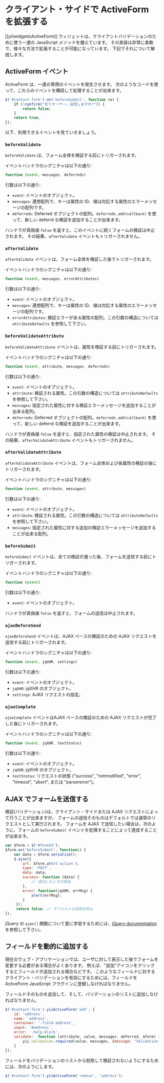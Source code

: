 クライアント・サイドで ActiveForm を拡張する
==========================================

[[yii\widgets\ActiveForm]] ウィジェットは、クライアントバリデーションのために使う一連の JavaScript メソッドを備えています。
その実装は非常に柔軟で、様々な方法で拡張することが可能になっています。
下記でそれについて解説します。

## ActiveForm イベント

ActiveForm は、一連の専用のイベントを発生させます。
次のようなコードを使って、これらのイベントを購読して処理することが出来ます。

```javascript
$('#contact-form').on('beforeSubmit', function (e) {
	if (!confirm("全てオーケー。送信しますか?")) {
		return false;
	}
	return true;
});
```

以下、利用できるイベントを見ていきましょう。

### `beforeValidate`

`beforeValidate` は、フォーム全体を検証する前にトリガーされます。

イベントハンドラのシグニチャは以下の通り:

```javascript
function (event, messages, deferreds)
```

引数は以下の通り:

- `event`: イベントのオブジェクト。
- `messages`: 連想配列で、キーは属性の ID、値は対応する属性のエラーメッセージの配列です。
- `deferreds`: Deferred オブジェクトの配列。`deferreds.add(callback)` を使って、新しい deferrd な検証を追加することが出来ます。

ハンドラが真偽値 `false` を返すと、このイベントに続くフォームの検証は中止されます。
その結果、`afterValidate` イベントもトリガーされません。

### `afterValidate`

`afterValidate` イベントは、フォーム全体を検証した後でトリガーされます。

イベントハンドラのシグニチャは以下の通り:

```javascript
function (event, messages, errorAttributes)
```

引数は以下の通り:

- `event`: イベントのオブジェクト。
- `messages`: 連想配列で、キーは属性の ID、値は対応する属性のエラーメッセージの配列です。
- `errorAttributes`: 検証エラーがある属性の配列。この引数の構造については `attributeDefaults` を参照して下さい。

### `beforeValidateAttribute`

`beforeValidateAttribute` イベントは、属性を検証する前にトリガーされます。

イベントハンドラのシグニチャは以下の通り:

```javascript
function (event, attribute, messages, deferreds)
```
     
引数は以下の通り:

- `event`: イベントのオブジェクト。
- `attribute`: 検証される属性。この引数の構造については `attributeDefaults` を参照して下さい。
- `messages`: 指定された属性に対する検証エラーメッセージを追加することが出来る配列。
- `deferreds`: Deferred オブジェクトの配列。`deferreds.add(callback)` を使って、新しい deferrd な検証を追加することが出来ます。

ハンドラが真偽値 `false` を返すと、指定された属性の検証は中止されます。
その結果、`afterValidateAttribute` イベントもトリガーされません。

### `afterValidateAttribute`

`afterValidateAttribute` イベントは、フォーム全体および各属性の検証の後にトリガーされます。

イベントハンドラのシグニチャは以下の通り:

```javascript
function (event, attribute, messages)
```

引数は以下の通り:

- `event`: イベントのオブジェクト。
- `attribute`: 検証される属性。この引数の構造については `attributeDefaults` を参照して下さい。
- `messages`: 指定された属性に対する追加の検証エラーメッセージを追加することが出来る配列。

### `beforeSubmit`

`beforeSubmit` イベントは、全ての検証が通った後、フォームを送信する前にトリガーされます。

イベントハンドラのシグニチャは以下の通り:

```javascript
function (event)
```

引数は以下の通り:

- `event`: イベントのオブジェクト。

ハンドラが真偽値 `false` を返すと、フォームの送信は中止されます。

### `ajaxBeforeSend`
         
`ajaxBeforeSend` イベントは、AJAX ベースの検証のための AJAX リクエストを送信する前にトリガーされます。

イベントハンドラのシグニチャは以下の通り:

```javascript
function (event, jqXHR, settings)
```

引数は以下の通り:

- `event`: イベントのオブジェクト。
- `jqXHR`: jqXHR のオブジェクト。
- `settings`: AJAX リクエストの設定。

### `ajaxComplete`

`ajaxComplete` イベントはAJAX ベースの検証のための AJAX リクエストが完了した後にトリガーされます。

イベントハンドラのシグニチャは以下の通り:

```javascript
function (event, jqXHR, textStatus)
```

引数は以下の通り:

- `event`: イベントのオブジェクト。
- `jqXHR`: jqXHR のオブジェクト。
- `textStatus`: リクエストの状態 ("success", "notmodified", "error", "timeout",
"abort", または "parsererror")。

## AJAX でフォームを送信する

検証(バリデーション)は、クライアント・サイドまたは AJAX リクエストによって行うことが出来ますが、
フォームの送信そのものはデフォルトでは通常のリクエストとして実行されます。
フォームを AJAX で送信したい場合は、次のように、フォームの `beforeSubmit` イベントを処理することによって達成することが出来ます。

```javascript
var $form = $('#formId');
$form.on('beforeSubmit', function() {
    var data = $form.serialize();
    $.ajax({
        url: $form.attr('action'),
        type: 'POST',
        data: data,
        success: function (data) {
            // 成功したときの実装
        },
        error: function(jqXHR, errMsg) {
            alert(errMsg);
        }
     });
     return false; // デフォルトの送信を抑止
});
```

jQuery の `ajax()` 関数について更に学習するためには、[jQuery documentation](https://api.jquery.com/jQuery.ajax/) を参照して下さい。


## フィールドを動的に追加する

現在のウェブ・アプリケーションでは、ユーザに対して表示した後でフォームを変更する必要がある場合がよくあります。
例えば、"追加"アイコンをクリックするとフィールドが追加される場合などです。
このようなフィールドに対するクライアント・バリデーションを有効にするためには、フィールドを ActiveForm JavaScript プラグインに登録しなければなりません。

フィールドそのものを追加して、そして、バリデーションのリストに追加しなければなりません。

```javascript
$('#contact-form').yiiActiveForm('add', {
    id: 'address',
    name: 'address',
    container: '.field-address',
    input: '#address',
    error: '.help-block',
    validate:  function (attribute, value, messages, deferred, $form) {
        yii.validation.required(value, messages, {message: "Validation Message Here"});
    }
});
```

フィールドをバリデーションのリストから削除して検証されないようにするためには、次のようにします。

```javascript
$('#contact-form').yiiActiveForm('remove', 'address');
```
